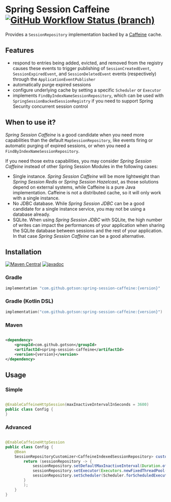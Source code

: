 # Spring Session Caffeine [![GitHub Workflow Status (branch)](https://img.shields.io/github/workflow/status/gotson/spring-session-caffeine/test/master)](https://github.com/gotson/spring-session-caffeine/actions/workflows/test.yml)

Provides a `SessionRepository` implementation backed by a [Caffeine](https://github.com/ben-manes/caffeine) cache.

## Features

- respond to entries being added, evicted, and removed from the registry causes these events to trigger publishing
  of `SessionCreatedEvent`, `SessionExpiredEvent`, and `SessionDeletedEvent` events (respectively) through
  the `ApplicationEventPublisher`
- automatically purge expired sessions
- configure underlying cache by setting a specific `Scheduler` or `Executor`
- implements `FindByIndexNameSessionRepository`, which can be used with `SpringSessionBackedSessionRegistry` if you need
  to support Spring Security concurrent session control

## When to use it?

_Spring Session Caffeine_ is a good candidate when you need more capabilities than the default `MapSessionRepository`,
like events firing or automatic purging of expired sessions, or when you need a `FindByIndexNameSessionRepository`.

If you need those extra capabilities, you may consider _Spring Session Caffeine_ instead of other Spring Session Modules
in the following cases:

- Single instance. _Spring Session Caffeine_ will be more lightweight than _Spring Session Redis_ or _Spring Session
  Hazelcast_, as those solutions depend on external systems, while Caffeine is a pure Java implementation. Caffeine is
  not a distributed cache, so it will only work with a single instance.
- No JDBC database. While _Spring Session JDBC_ can be a good candidate for a single instance service, you may not be
  using a database already.
- SQLite. When using _Spring Session JDBC_ with SQLite, the high number of writes can impact the performances of your
  application when sharing the SQLite database between sessions and the rest of your application. In that case _Spring
  Session Caffeine_ can be a good alternative.

## Installation

[![Maven Central](https://img.shields.io/maven-central/v/com.github.gotson/spring-session-caffeine)](https://search.maven.org/artifact/com.github.gotson/spring-session-caffeine) [![javadoc](https://javadoc.io/badge2/com.github.gotson/spring-session-caffeine/javadoc.svg)](https://javadoc.io/doc/com.github.gotson/spring-session-caffeine)

### Gradle

```groovy
implementation "com.github.gotson:spring-session-caffeine:{version}"
```

### Gradle (Kotlin DSL)

```kotlin
implementation("com.github.gotson:spring-session-caffeine:{version}")
```

### Maven

```xml

<dependency>
    <groupId>com.github.gotson</groupId>
    <artifactId>spring-session-caffeine</artifactId>
    <version>{version}</version>
</dependency>
```

## Usage

### Simple

```java

@EnableCaffeineHttpSession(maxInactiveIntervalInSeconds = 3600)
public class Config {
}
```

### Advanced

```java

@EnableCaffeineHttpSession
public class Config {
    @Bean
    SessionRepositoryCustomizer<CaffeineIndexedSessionRepository> customize() {
        return (sessionRepository -> {
            sessionRepository.setDefaultMaxInactiveInterval(Duration.ofDays(7).getSeconds());
            sessionRepository.setExecutor(Executors.newFixedThreadPool(1));
            sessionRepository.setScheduler(Scheduler.forScheduledExecutorService(Executors.newScheduledThreadPool(1)));
        }
        );
    }
}
```
